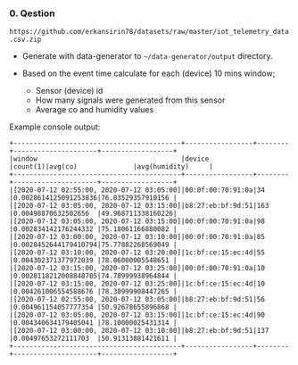 ### 0. Qestion

`https://github.com/erkansirin78/datasets/raw/master/iot_telemetry_data.csv.zip` 

- Generate with data-generator to `~/data-generator/output` directory.

- Based on the event time calculate for each (device) 10 mins window;
    - Sensor (device) id
    - How many signals were generated from this sensor
    - Average co and humidity values  

Example console output:

```
+------------------------------------------+-----------------+--------+---------------------+------------------+
|window                                    |device           |count(1)|avg(co)              |avg(humidity)     |
+------------------------------------------+-----------------+--------+---------------------+------------------+
|[2020-07-12 02:55:00, 2020-07-12 03:05:00]|00:0f:00:70:91:0a|34      |0.0028614125091253836|76.03529357910156 |
|[2020-07-12 03:05:00, 2020-07-12 03:15:00]|b8:27:eb:bf:9d:51|163     |0.00498870632502656  |49.968711338160226|
|[2020-07-12 03:05:00, 2020-07-12 03:15:00]|00:0f:00:70:91:0a|98      |0.002834142176244332 |75.18061166880082 |
|[2020-07-12 03:00:00, 2020-07-12 03:10:00]|00:0f:00:70:91:0a|85      |0.0028452644179410794|75.77882268569049 |
|[2020-07-12 03:10:00, 2020-07-12 03:20:00]|1c:bf:ce:15:ec:4d|55      |0.004302371377972039 |78.06000005548651 |
|[2020-07-12 03:15:00, 2020-07-12 03:25:00]|00:0f:00:70:91:0a|10      |0.0028118212008848785|74.78999938964844 |
|[2020-07-12 03:15:00, 2020-07-12 03:25:00]|1c:bf:ce:15:ec:4d|10      |0.004261006554588676 |78.30999908447265 |
|[2020-07-12 02:55:00, 2020-07-12 03:05:00]|b8:27:eb:bf:9d:51|56      |0.004961154057777354 |50.92678655896868 |
|[2020-07-12 03:05:00, 2020-07-12 03:15:00]|1c:bf:ce:15:ec:4d|90      |0.004340634179405041 |78.10000025431314 |
|[2020-07-12 03:00:00, 2020-07-12 03:10:00]|b8:27:eb:bf:9d:51|137     |0.00497653272111703  |50.91313881421611 |
+------------------------------------------+-----------------+--------+---------------------+------------------+
```

